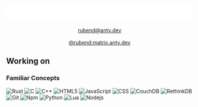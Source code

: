 <p align="center" style="display:flex; flex-flow: column; gap: 16px">
	
<img src="https://raw.githubusercontent.com/rubend056/rubend056/master/main.svg"/>
<a href="mailto:rubend@anty.dev">rubend@anty.dev</a>
<a href="https://matrix.to/#/@rubend:matrix.anty.dev">
	@rubend:matrix.anty.dev
</a>

</p>

## Working on



### Familiar Concepts
<p>
	<img alt="Rust" src="https://img.shields.io/badge/-Rust-111?style=flat&logo=rust&logoColor=white" />
	<img alt="C" src="https://img.shields.io/badge/-C-43853d?style=flat&logo=c&logoColor=white" />
	<img alt="C++" src="https://img.shields.io/badge/-C++-43853d?style=flat&logo=cplusplus&logoColor=white" />
	<img alt="HTML5" src="https://img.shields.io/badge/-HTML5-E34F26?style=flat&logo=html5&logoColor=white" />
	<img alt="JavaScript" src="https://img.shields.io/badge/-JavaScript-007ACC?style=flat&logo=javascript&logoColor=white" />
	<img alt="CSS" src="https://img.shields.io/badge/-CSS3-1572B6?style=flat&logo=css3&logoColor=white" />
	<img alt="CouchDB" src="https://img.shields.io/badge/-CouchDB-B33?style=flat&logo=apachecouchdb&logoColor=white" />
	<img alt="RethinkDB" src="https://img.shields.io/badge/-RethinkDB-167?style=flat" />
  	<img alt="Git" src="https://img.shields.io/badge/-Git-842?style=flat&logo=git&logoColor=white" />
  	<img alt="Npm" src="https://img.shields.io/badge/-NPM-622?style=flat&logo=npm&logoColor=white" />
  	<img alt="Python" src="https://img.shields.io/badge/-Python-860?style=flat&logo=python&logoColor=white" />
	<img alt="Lua" src="https://img.shields.io/badge/-Lua-147?style=flat&logo=lua&logoColor=white" />
  	<img alt="Nodejs" src="https://img.shields.io/badge/-Nodejs-362?style=flat&logo=Node.js&logoColor=white" />
</p>
